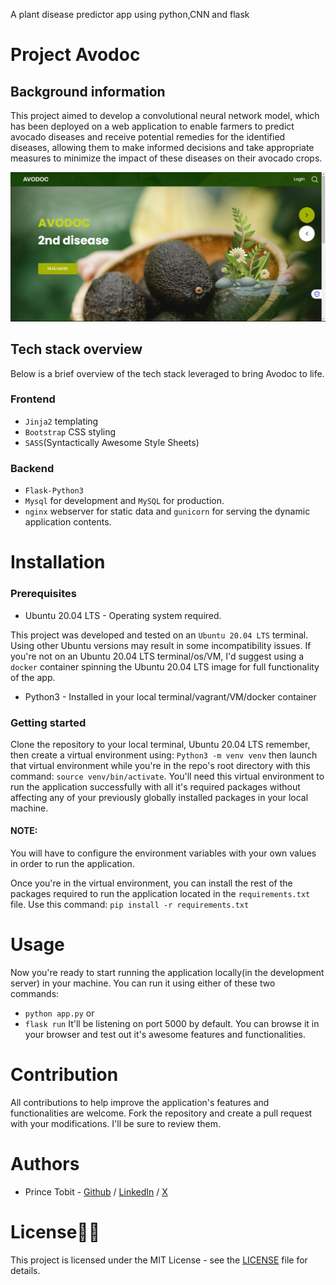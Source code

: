 A plant disease predictor app using python,CNN and flask

# Project Avodoc
## Background information
This project aimed to develop a convolutional neural network model, which has been deployed on a web application to enable farmers to predict avocado diseases and receive potential remedies for the identified diseases, allowing them to make informed decisions and take appropriate measures to minimize the impact of these diseases on their avocado crops.

![Custopedia home page](static/images/home_page.png)


## Tech stack overview
Below is a brief overview of the tech stack leveraged to bring Avodoc to life.
### Frontend

- `Jinja2` templating
- `Bootstrap` CSS styling
- `SASS`(Syntactically Awesome Style Sheets)

### Backend

- `Flask-Python3`
- `Mysql` for development and `MySQL` for production.
- `nginx` webserver for static data and `gunicorn` for serving the dynamic application contents.


# Installation
### Prerequisites
- Ubuntu 20.04 LTS - Operating system required.

This project was developed and tested on an `Ubuntu 20.04 LTS` terminal. Using other Ubuntu versions may result in some
incompatibility issues. If you're not on an Ubuntu 20.04 LTS terminal/os/VM, I'd suggest using a `docker` container spinning the Ubuntu 20.04 LTS image for full functionality of the app.

- Python3 - Installed in your local terminal/vagrant/VM/docker container

### Getting started
Clone the repository to your local terminal, Ubuntu 20.04 LTS remember, then create a virtual environment using:
`Python3 -m venv venv` then launch that virtual environment while you're in the repo's root directory with this command:
`source venv/bin/activate`. You'll need this virtual environment to run the application successfully with all it's required packages without affecting any of your previously globally installed packages in your local machine.
#### NOTE:
You will have to configure the environment variables with your own values in order to run the application. 

Once you're in the virtual environment, you can install the rest of the packages required to run the application located in the `requirements.txt` file. Use this command:
`pip install -r requirements.txt` 


# Usage

Now you're ready to start running the application locally(in the development server) in your machine.
You can run it using either of these two commands:
  - `python app.py` or
  - `flask run`
It'll be listening on port 5000 by default. You can browse it in your browser and test out it's awesome features and functionalities.


# Contribution

All contributions to help improve the application's features and functionalities are welcome. Fork the repository and create a pull request with your modifications. I'll be sure to review them.


# Authors

- Prince Tobit - [Github](https://github.com/tobitprince) / [LinkedIn](https://www.linkedin.com/in/prince-tobit-820060259/) / [X](https://twitter.com/tobitprince)  


# License🧾📜

This project is licensed under the MIT License - see the [LICENSE](./LICENSE) file for details.